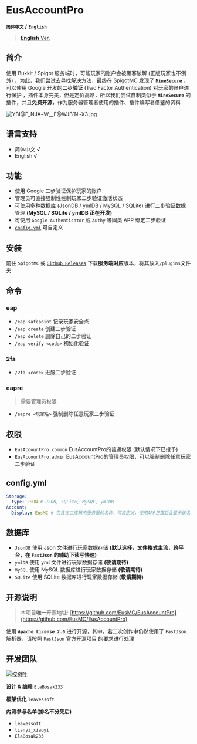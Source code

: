 # EusAccountPro

[**`简体中文`**](README.md) **/** [**`English`**](README-EN.md)

> [**English** Ver.](https://github.com/EusMC/EusAccountPro/tree/english)

## 简介

使用 Bukkit / Spigot 服务端时，可能玩家的账户会被黑客破解 (正版玩家也不例外) ，为此，我们尝试去寻找解决方法，最终在 SpigotMC 发现了 [**`MineSecure`**](https://www.spigotmc.org/resources/minesecure.699/) ，可以使用 Google 开发的**二步验证** (Two Factor Authentication) 对玩家的账户进行保护 ，插件本身完美，但是定价高昂，所以我们尝试自制类似于 **`MineSecure`** 的插件，并且**免费开源**，作为服务器管理者使用的插件、插件编写者借鉴的资料

![YBI@F_NJA~W__F@WJB`N~X3.jpg](https://i.loli.net/2020/04/19/T3EVFY8AwDfLdek.jpg)

## 语言支持

- 简体中文 √
- English √

## 功能

- 使用 Google 二步验证保护玩家的账户
- 管理员可直接强制性控制玩家二步验证激活状态
- 可使用多种数据库 (JsonDB / ymlDB / MySQL / SQLite) 进行二步验证数据管理 **(MySQL / SQLite / ymlDB 正在开发)**
- 可使用 `Google Authenticator` 或 `Authy` 等同类 APP 绑定二步验证
- [`config.yml`](/src/main/resources/config.yml) 可自定义

## 安装

前往 `SpigotMC` 或 [`Github Releases`](https://github.com/EusMC/EusAccountPro/releases) 下载**服务端对应**版本，将其放入`/plugins`文件夹

## 命令

### eap
- `/eap safepoint` 记录玩家安全点
- `/eap create` 创建二步验证
- `/eap delete` 删除自己的二步验证
- `/eap verify <code>` 初始化验证

### 2fa
- `/2fa <code>` 进服二步验证

### eapre
> 需要管理员权限
- `/eapre <玩家名>` 强制删除任意玩家二步验证

## 权限

- `EusAccountPro.common` EusAccountPro的普通权限 (默认情况下已授予)
- `EusAccountPro.admin` EusAccountPro的管理员权限，可以强制删除任意玩家二步验证

## config.yml

```yaml
Storage:
  type: JSON # JSON, SQLite, MySQL, ymlDB
Account:
  Display: EusMC # 包含在二维码内服务器的名称，可自定义，使用APP扫描后会显示该名称
```

## 数据库

- `JsonDB` 使用 Json 文件进行玩家数据存储 **(默认选择，文件格式主流，跨平台，在 `FastJson` 的辅助下读写快速)**
- `ymlDB` 使用 yml 文件进行玩家数据存储 **(敬请期待)**
- `MySQL` 使用 MySQL 数据库进行玩家数据存储 **(敬请期待)**
- `SQLite` 使用 SQLite 数据库进行玩家数据存储 **(敬请期待)**

## 开源说明

> 本项目**唯一**开源地址: [https://github.com/EusMC/EusAccountPro](https://github.com/EusMC/EusAccountPro)

使用 **`Apache License 2.0`** 进行开源，其中，若二次创作中仍然使用了 `FastJson` 解析器，请按照 `FastJson` [官方开源项目](https://github.com/alibaba/fastjson) 的要求进行处理

## 开发团队

[![桉树叶](https://www.eumc.cc/images/logo_text_black.png)](https://www.eumc.cc)

**设计 & 编程** `ElaBosak233`

**框架优化** `leavessoft`

**内测参与名单(排名不分先后)**

- `leavessoft`
- `tianyi_xiaoyi`
- `ElaBosak233`
